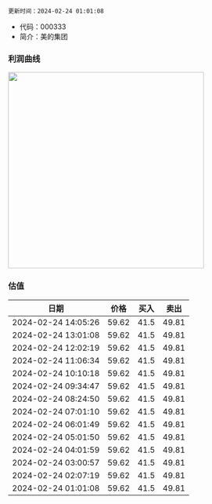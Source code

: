 
`更新时间：2024-02-24 01:01:08`

* 代码：000333
* 简介：美的集团

### 利润曲线

<img src="https://quickchart.io/chart?c=%7B%22type%22:%20%22line%22%2C%20%22data%22:%20%7B%22labels%22:%20%5B%2721%27%2C%20%2722%27%2C%20%2723%27%5D%2C%20%22datasets%22:%20%5B%7B%22label%22:%20%22%E5%BD%92%E6%AF%8D%E5%87%80%E5%88%A9%E6%B6%A6%22%2C%20%22data%22:%20%5B272.23%2C%20285.74%2C%20295.54%5D%7D%5D%7D%7D" style="width: 400px; height: auto;">

### 估值

|    日期    |    价格    |    买入    |    卖出    |    
|:------------:|:------------:|:------------:|:------------:|
|2024-02-24 14:05:26|59.62|41.5|49.81|
|2024-02-24 13:01:08|59.62|41.5|49.81|
|2024-02-24 12:02:19|59.62|41.5|49.81|
|2024-02-24 11:06:34|59.62|41.5|49.81|
|2024-02-24 10:10:18|59.62|41.5|49.81|
|2024-02-24 09:34:47|59.62|41.5|49.81|
|2024-02-24 08:24:50|59.62|41.5|49.81|
|2024-02-24 07:01:10|59.62|41.5|49.81|
|2024-02-24 06:01:49|59.62|41.5|49.81|
|2024-02-24 05:01:50|59.62|41.5|49.81|
|2024-02-24 04:01:59|59.62|41.5|49.81|
|2024-02-24 03:00:57|59.62|41.5|49.81|
|2024-02-24 02:07:19|59.62|41.5|49.81|
|2024-02-24 01:01:08|59.62|41.5|49.81|
